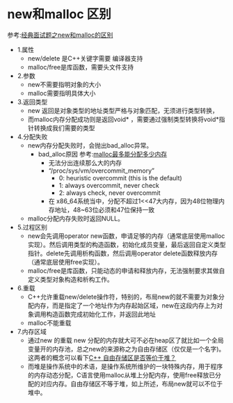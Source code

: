 new和malloc 区别
=========================
参考:[经典面试题之new和malloc的区别](https://blog.csdn.net/nie19940803/article/details/76358673)<br>
- 1.属性
    - new/delete 是C++关键字需要 编译器支持
    - malloc/free是库函数，需要头文件支持
- 2.参数
    - new不需要指明对象的大小
    - malloc需要指明具体大小
- 3.返回类型
    - new 返回是对象类型的地址类型严格与对象匹配，无须进行类型转换，
    - 而malloc内存分配成功则是返回void* ，需要通过强制类型转换将void*指针转换成我们需要的类型
- 4.分配失败
    - new内存分配失败时，会抛出bad_alloc异常。
        - bad_alloc原因 参考:[malloc最多能分配多少内存](http://fallincode.com/blog/2020/01/malloc%E6%9C%80%E5%A4%9A%E8%83%BD%E5%88%86%E9%85%8D%E5%A4%9A%E5%B0%91%E5%86%85%E5%AD%98/ )
            - 无法分出连续那么大的内存
            - “/proc/sys/vm/overcommit_memory”
                - 0: heuristic overcommit (this is the default)  
                - 1: always overcommit, never check  
                - 2: always check, never overcommit
            - 在 x86_64系统当中，分配不超过1<<47大内存，因为48位物理内存地址，48~63位必须和47位保持一致  
    - malloc分配内存失败时返回NULL。
- 5.过程区别
    - new会先调用operator new函数，申请足够的内存（通常底层使用malloc实现）。然后调用类型的构造函数，初始化成员变量，最后返回自定义类型指针。delete先调用析构函数，然后调用operator delete函数释放内存（通常底层使用free实现）。
    - malloc/free是库函数，只能动态的申请和释放内存，无法强制要求其做自定义类型对象构造和析构工作。
- 6.重载
    - C++允许重载new/delete操作符，特别的，布局new的就不需要为对象分配内存，而是指定了一个地址作为内存起始区域，new在这段内存上为对象调用构造函数完成初始化工作，并返回此地址
    - malloc不能重载
- 7.内存区域
    - 通过new 的重载 new 分配的内存就大可不必在heap区了就比如一个全局变量开的内存池，总之new的来源称之为自由存储区（仅仅是一个名字)。这两者的概念可以看下[C++ 自由存储区是否等价于堆？](https://www.cnblogs.com/qg-whz/p/5060894.html)
    - 而堆是操作系统中的术语，是操作系统所维护的一块特殊内存，用于程序的内存动态分配，C语言使用malloc从堆上分配内存，使用free释放已分配的对应内存。自由存储区不等于堆，如上所述，布局new就可以不位于堆中。